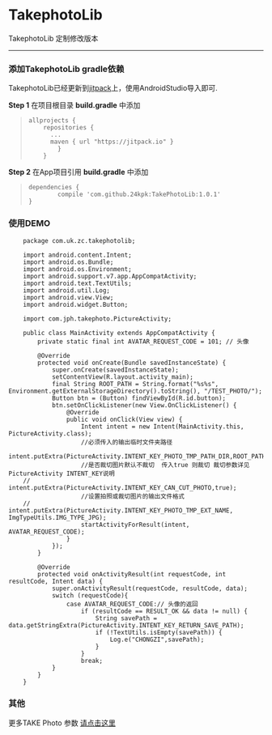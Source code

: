 # TakephotoLib #
TakephotoLib 定制修改版本


----------

### 添加TakephotoLib gradle依赖 ###

TakephotoLib已经更新到[jitpack](https://jitpack.io/)上，使用AndroidStudio导入即可.

**Step 1** 在项目根目录 <B>build.gradle</B> 中添加
>     allprojects {
>         repositories {
>     	    ...
>     	    maven { url "https://jitpack.io" }
>             }
>         }

**Step 2** 在App项目引用 <B>build.gradle</B> 中添加
>     dependencies {
>             compile 'com.github.24kpk:TakePhotoLib:1.0.1'
>     }



### 使用DEMO ###
		package com.uk.zc.takephotolib;
		
		import android.content.Intent;
		import android.os.Bundle;
		import android.os.Environment;
		import android.support.v7.app.AppCompatActivity;
		import android.text.TextUtils;
		import android.util.Log;
		import android.view.View;
		import android.widget.Button;
		
		import com.jph.takephoto.PictureActivity;
		
		public class MainActivity extends AppCompatActivity {
		    private static final int AVATAR_REQUEST_CODE = 101; // 头像
		
		    @Override
		    protected void onCreate(Bundle savedInstanceState) {
		        super.onCreate(savedInstanceState);
		        setContentView(R.layout.activity_main);
		        final String ROOT_PATH = String.format("%s%s", Environment.getExternalStorageDirectory().toString(), "/TEST_PHOTO/");
		        Button btn = (Button) findViewById(R.id.button);
		        btn.setOnClickListener(new View.OnClickListener() {
		            @Override
		            public void onClick(View view) {
		                Intent intent = new Intent(MainActivity.this, PictureActivity.class);
		                //必须传入的输出临时文件夹路径
		                intent.putExtra(PictureActivity.INTENT_KEY_PHOTO_TMP_PATH_DIR,ROOT_PATH+"/tmp/");
		                //是否裁切图片默认不裁切  传入true 则裁切 裁切参数详见PictureActivity INTENT_KEY说明
		//                intent.putExtra(PictureActivity.INTENT_KEY_CAN_CUT_PHOTO,true);
		                //设置拍照或裁切图片的输出文件格式
		//                intent.putExtra(PictureActivity.INTENT_KEY_PHOTO_TMP_EXT_NAME, ImgTypeUtils.IMG_TYPE_JPG);
		                startActivityForResult(intent, AVATAR_REQUEST_CODE);
		            }
		        });
		    }
		
		    @Override
		    protected void onActivityResult(int requestCode, int resultCode, Intent data) {
		        super.onActivityResult(requestCode, resultCode, data);
		        switch (requestCode){
		            case AVATAR_REQUEST_CODE:// 头像的返回
		                if (resultCode == RESULT_OK && data != null) {
		                    String savePath = data.getStringExtra(PictureActivity.INTENT_KEY_RETURN_SAVE_PATH);
		                    if (!TextUtils.isEmpty(savePath)) {
		                        Log.e("CHONGZI",savePath);
		                    }
		                }
		                break;
		        }
		    }
		}
### 其他 ###
更多TAKE Photo 参数 [请点击这里](https://github.com/crazycodeboy/TakePhoto)
